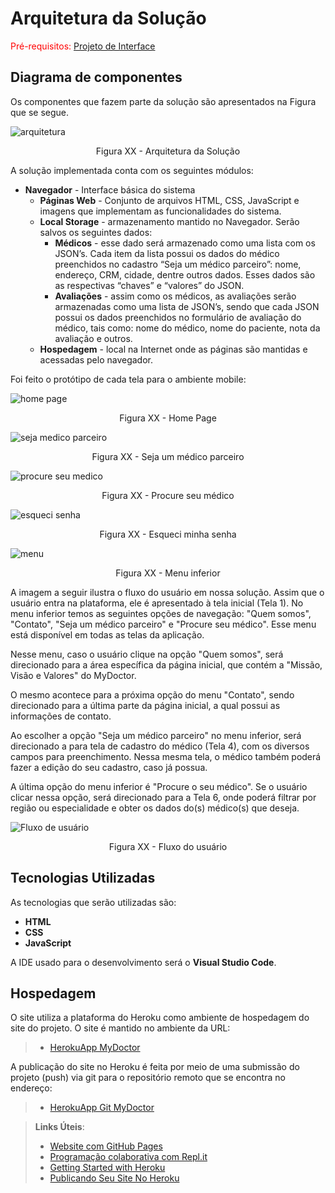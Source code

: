 # Arquitetura da Solução

<span style="color:red">Pré-requisitos: <a href="3-Projeto de Interface.md"> Projeto de Interface</a></span>

## Diagrama de componentes

Os componentes que fazem parte da solução são apresentados na Figura que se segue.

![arquitetura](https://user-images.githubusercontent.com/63374421/164981403-d67371ff-a616-40ba-9637-9351a8b559d3.jpg)
<center>Figura XX - Arquitetura da Solução</center>

A solução implementada conta com os seguintes módulos:
- **Navegador** - Interface básica do sistema  
  - **Páginas Web** - Conjunto de arquivos HTML, CSS, JavaScript e imagens que implementam as funcionalidades do sistema.
   - **Local Storage** - armazenamento mantido no Navegador. Serão salvos os seguintes dados:
      - **Médicos** - esse dado será armazenado como uma lista com os JSON’s. Cada item da lista possui os dados do médico preenchidos no cadastro “Seja um médico parceiro”: nome, endereço, CRM, cidade, dentre outros dados. Esses dados são as respectivas “chaves” e “valores” do JSON.
      - **Avaliações** - assim como os médicos, as avaliações serão armazenadas como uma lista de JSON’s, sendo que cada JSON possui os dados preenchidos no formulário de avaliação do médico, tais como: nome do médico, nome do paciente, nota da avaliação e outros.
  - **Hospedagem** - local na Internet onde as páginas são mantidas e acessadas pelo navegador. 

Foi feito o protótipo de cada tela para o ambiente mobile:

![home page](https://user-images.githubusercontent.com/63374421/164981438-b2039a26-2499-4db4-b66f-6ff56b7de8e9.PNG)
<center>Figura XX - Home Page</center>


![seja medico parceiro](https://user-images.githubusercontent.com/63374421/164981452-d4ad5b68-5f8e-495c-b63a-a34feb934a38.PNG)
<center>Figura XX - Seja um médico parceiro</center>


![procure seu medico](https://user-images.githubusercontent.com/63374421/164981467-f8c3f9ec-987d-4260-934c-f1a081289acf.PNG)
<center>Figura XX - Procure seu médico</center>


![esqueci senha](https://user-images.githubusercontent.com/63374421/164981480-b20685d1-128a-4157-bf4f-698c32a2042a.PNG)
<center>Figura XX - Esqueci minha senha</center>


![menu](https://user-images.githubusercontent.com/63374421/164981535-dfd760df-4f53-4eb1-9b23-adb1f147d44b.PNG)
<center>Figura XX - Menu inferior</center>



A imagem a seguir ilustra o fluxo do usuário em nossa solução. Assim que o usuário entra na plataforma, ele é apresentado à tela inicial (Tela 1). No menu inferior temos as seguintes opções de navegação: "Quem somos", "Contato", "Seja um médico parceiro" e "Procure seu médico". Esse menu está disponível em todas as telas da aplicação. 

Nesse menu, caso o usuário clique na opção "Quem somos", será direcionado para a área específica da página inicial, que contém a "Missão, Visão e Valores" do MyDoctor.

O mesmo acontece para a próxima opção do menu "Contato", sendo direcionado para a última parte da página inicial, a qual possui as informações de contato.

Ao escolher a opção "Seja um médico parceiro" no menu inferior, será direcionado a para tela de cadastro do médico (Tela 4), com os diversos campos para preenchimento. Nessa mesma tela, o médico também poderá fazer a edição do seu cadastro, caso já possua.

A última opção do menu inferior é "Procure o seu médico". Se o usuário clicar nessa opção, será direcionado para a Tela 6, onde poderá filtrar por região ou especialidade e obter os dados do(s) médico(s) que deseja.


![Fluxo de usuário](https://user-images.githubusercontent.com/63374421/164981563-317f5ca4-7d77-4636-8458-6ae52214e6bd.jpg)
<center>Figura XX - Fluxo do usuário</center>

## Tecnologias Utilizadas

As tecnologias que serão utilizadas são:
- **HTML**
- **CSS**
- **JavaScript**

A IDE usado para o desenvolvimento será o **Visual Studio Code**.

## Hospedagem

O site utiliza a plataforma do Heroku como ambiente de hospedagem do site do projeto. O site é mantido no ambiente da URL:
 
> - [HerokuApp MyDoctor](https://project-my-doctor.herokuapp.com/)

A publicação do site no Heroku é feita por meio de uma submissão do projeto (push) via git para o repositório remoto que se encontra no endereço:

> - [HerokuApp Git MyDoctor](https://git.heroku.com/project-my-doctor.git)

> **Links Úteis**:
>
> - [Website com GitHub Pages](https://pages.github.com/)
> - [Programação colaborativa com Repl.it](https://repl.it/)
> - [Getting Started with Heroku](https://devcenter.heroku.com/start)
> - [Publicando Seu Site No Heroku](http://pythonclub.com.br/publicando-seu-hello-world-no-heroku.html)
